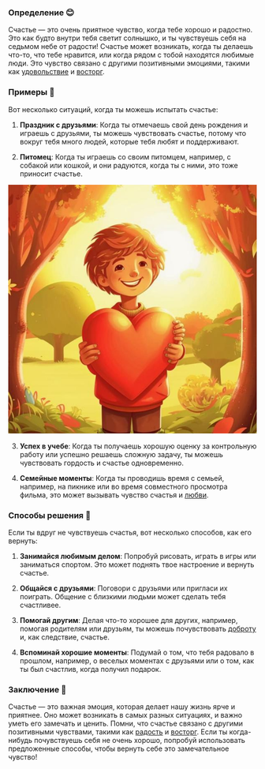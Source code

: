 ### Определение 😊

Счастье — это очень приятное чувство, когда тебе хорошо и радостно. Это как будто внутри тебя светит солнышко, и ты чувствуешь себя на седьмом небе от радости! Счастье может возникать, когда ты делаешь что-то, что тебе нравится, или когда рядом с тобой находятся любимые люди. Это чувство связано с другими позитивными эмоциями, такими как [удовольствие](удовольствие.md) и [восторг](восторг.md).

### Примеры 🎉

Вот несколько ситуаций, когда ты можешь испытать счастье:

1. **Праздник с друзьями**: Когда ты отмечаешь свой день рождения и играешь с друзьями, ты можешь чувствовать счастье, потому что вокруг тебя много людей, которые тебя любят и поддерживают.
   
2. **Питомец**: Когда ты играешь со своим питомцем, например, с собакой или кошкой, и они радуются, когда ты с ними, это тоже приносит счастье.



![Изображение счастье](счастье.jpg)



3. **Успех в учебе**: Когда ты получаешь хорошую оценку за контрольную работу или успешно решаешь сложную задачу, ты можешь чувствовать гордость и счастье одновременно.

4. **Семейные моменты**: Когда ты проводишь время с семьей, например, на пикнике или во время совместного просмотра фильма, это может вызывать чувство счастья и [любви](любовь.md).

### Способы решения 🌈

Если ты вдруг не чувствуешь счастья, вот несколько способов, как его вернуть:

1. **Занимайся любимым делом**: Попробуй рисовать, играть в игры или заниматься спортом. Это может поднять твое настроение и вернуть счастье.

2. **Общайся с друзьями**: Поговори с друзьями или пригласи их поиграть. Общение с близкими людьми может сделать тебя счастливее.

3. **Помогай другим**: Делая что-то хорошее для других, например, помогая родителям или друзьям, ты можешь почувствовать [доброту](доброта.md) и, как следствие, счастье.

4. **Вспоминай хорошие моменты**: Подумай о том, что тебя радовало в прошлом, например, о веселых моментах с друзьями или о том, как ты был счастлив, когда получил подарок.

### Заключение 🌟

Счастье — это важная эмоция, которая делает нашу жизнь ярче и приятнее. Оно может возникать в самых разных ситуациях, и важно уметь его замечать и ценить. Помни, что счастье связано с другими позитивными чувствами, такими как [радость](радость.md) и [восторг](восторг.md). Если ты когда-нибудь почувствуешь себя не очень хорошо, попробуй использовать предложенные способы, чтобы вернуть себе это замечательное чувство!